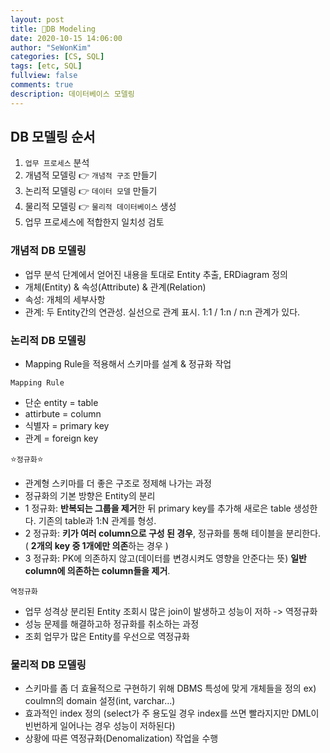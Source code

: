 ```yaml
---
layout: post
title: 🔅DB Modeling
date: 2020-10-15 14:06:00
author: "SeWonKim"
categories: [CS, SQL]
tags: [etc, SQL]
fullview: false
comments: true
description: 데이터베이스 모델링
---
```


## DB 모델링 순서

1. `업무 프로세스` 분석
2. 개념적 모델링 👉 `개념적 구조` 만들기
3. 논리적 모델링 👉 `데이터 모델` 만들기
4. 물리적 모델링 👉 `물리적 데이터베이스` 생성
5. 업무 프로세스에 적합한지 일치성 검토


### 개념적 DB 모델링
- 업무 분석 단계에서 얻어진 내용을 토대로 Entity 추출, ERDiagram 정의
- 개체(Entity) & 속성(Attribute) & 관계(Relation)
- 속성: 개체의 세부사항
- 관계: 두 Entity간의 연관성. 실선으로 관계 표시. 1:1 / 1:n / n:n 관계가 있다.

### 논리적 DB 모델링

- Mapping Rule을 적용해서 스키마를 설계 & 정규화 작업

`Mapping Rule`    
- 단순 entity = table
- attirbute = column
- 식별자 = primary key
- 관계 = foreign key


⭐`정규화`⭐       
- 관계형 스키마를 더 좋은 구조로 정제해 나가는 과정
- 정규화의 기본 방향은 Entity의 분리
- 1 정규화: **반복되는 그룹을 제거**한 뒤 primary key를 추가해 새로은 table 생성한다. 기존의 table과 1:N 관계를 형성.
- 2 정규화: **키가 여러 column으로 구성 된 경우**, 정규화를 통해 테이블을 분리한다. ( **2개의 key 중 1개에만 의존**하는 경우 )
- 3 정규화: PK에 의존하지 않고(데이터를 변경시켜도 영향을 안준다는 뜻) **일반 column에 의존하는 column들을 제거**.

 
 `역정규화`      
- 업무 성격상 분리된 Entity 조회시 많은 join이 발생하고 성능이 저하 -> 역정규화
- 성능 문제를 해결하고하 정규화를 취소하는 과정
- 조회 업무가 많은 Entity를 우선으로 역정규화



 ### 물리적 DB 모델링
 
 - 스키마를 좀 더 효율적으로 구현하기 위해 DBMS 특성에 맞게 개체들을 정의 ex) coulmn의 domain 설정(int, varchar...)
 - 효과적인 index 정의 (select가 주 용도일 경우 index를 쓰면 빨라지지만 DML이 빈번하게 일어나는 경우 성능이 저하된다)
 - 상황에 따른 역정규화(Denomalization) 작업을 수행


